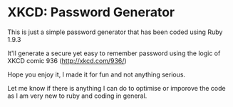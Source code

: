 XKCD: Password Generator
===========================

This is just a simple password generator that has been coded using Ruby 1.9.3

It'll generate a secure yet easy to remember password using the logic of XKCD comic 936 (http://xkcd.com/936/)

Hope you enjoy it, I made it for fun and not anything serious.

Let me know if there is anything I can do to optimise or imporove the code as I am very new to ruby and coding in general.
